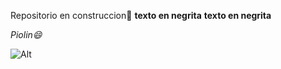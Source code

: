 Repositorio en construccion👋
**texto en negrita**
__texto en negrita__


_Piolin😄_

	
![Alt](https://o.remove.bg/downloads/aae96ae5-70a0-42ed-9f0d-ae5daeab0f3b/tweety-whiskers-desktop-wallpaper-clip-art-looney-tunes-png-favpng-kpsPvcu4C0wRQifgp0GRWB4hL-removebg-preview.png)

<!--
**Bet4n/Bet4n** is a ✨ _special_ ✨ repository because its `README.md` (this file) appears on your GitHub profile.

Here are some ideas to get you started:

- 🔭 I’m currently working on ...
- 🌱 I’m currently learning ...
- 👯 I’m looking to collaborate on ...
- 🤔 I’m looking for help with ...
- 💬 Ask me about ...
- 📫 How to reach me: ...
- 😄 Pronouns: ...
- ⚡ Fun fact: ...
-->
